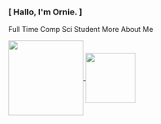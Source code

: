 ### [ Hallo, I'm Ornie. ]

Full Time Comp Sci Student
More About Me

<a href="https://github.com/Orniepay/github-readme-stats">
  <img height=150 align="center" src="https://github-readme-stats.vercel.app/api?username=Orniepay&theme=github_dark_dimmed&show_icons=true"/>
</a>
<a href="https://github.com/Orniepay/convoychat">
  <img height=100 align="center" src="https://github-readme-stats.vercel.app/api/top-langs/?username=Orniepay&layout=compact"/>
</a>
